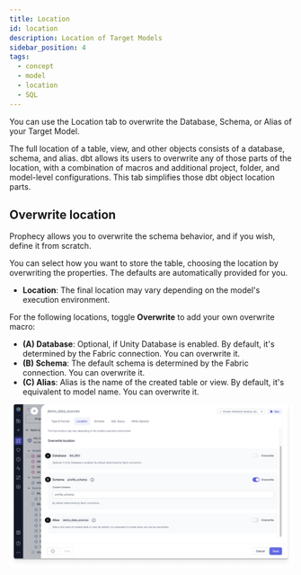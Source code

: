 ```yaml
---
title: Location
id: location
description: Location of Target Models
sidebar_position: 4
tags:
  - concept
  - model
  - location
  - SQL
---
```


You can use the Location tab to overwrite the Database, Schema, or Alias of your Target Model.

The full location of a table, view, and other objects consists of a database, schema, and alias. dbt allows its users to overwrite any of those parts of the location, with a combination of macros and additional project, folder, and model-level configurations. This tab simplifies those dbt object location parts.

## Overwrite location

Prophecy allows you to overwrite the schema behavior, and if you wish, define it from scratch.

You can select how you want to store the table, choosing the location by overwriting the properties. The defaults are automatically provided for you.

- **Location**: The final location may vary depending on the model's execution environment.

For the following locations, toggle **Overwrite** to add your own overwrite macro:

- **(A) Database**: Optional, if Unity Database is enabled. By default, it's determined by the Fabric connection. You can overwrite it.
- **(B) Schema**: The default schema is determined by the Fabric connection. You can overwrite it.
- **(C) Alias**: Alias is the name of the created table or view. By default, it's equivalent to model name. You can overwrite it.

![Location](img/location.png)
